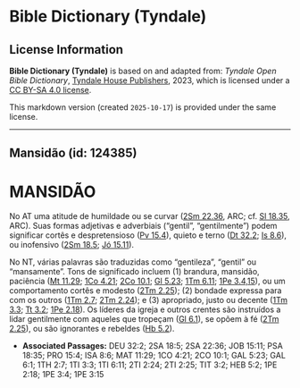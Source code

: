 # Bible Dictionary (Tyndale)

## License Information

**Bible Dictionary (Tyndale)** is based on and adapted from: _Tyndale Open Bible Dictionary_, [Tyndale House Publishers](https://tyndaleopenresources.com/), 2023, which is licensed under a [CC BY-SA 4.0 license](https://creativecommons.org/licenses/by-sa/4.0/legalcode.en).

This markdown version (created `2025-10-17`) is provided under the same license.



--------------------------------

## Mansidão (id: 124385)

MANSIDÃO
========

No AT uma atitude de humildade ou se curvar ([2Sm 22\.36](https://ref.ly/2Sam22:36), ARC; cf. [Sl 18\.35](https://ref.ly/Ps18:35), ARC). Suas formas adjetivas e adverbiais (“gentil”, “gentilmente”) podem significar cortês e despretensioso ([Pv 15\.4](https://ref.ly/Prov15:4)), quieto e terno ([Dt 32\.2](https://ref.ly/Deut32:2); [Is 8\.6](https://ref.ly/Isa8:6)), ou inofensivo ([2Sm 18\.5](https://ref.ly/2Sam18:5); [Jó 15\.11](https://ref.ly/Job15:11)).

No NT, várias palavras são traduzidas como “gentileza”, “gentil” ou “mansamente”. Tons de significado incluem (1\) brandura, mansidão, paciência ([Mt 11\.29](https://ref.ly/Matt11:29); [1Co 4\.21](https://ref.ly/1Cor4:21); [2Co 10\.1](https://ref.ly/2Cor10:1); [Gl 5\.23](https://ref.ly/Gal5:23); [1Tm 6\.11](https://ref.ly/1Tim6:11); [1Pe 3\.4,15](https://ref.ly/1Pet3:4)), ou um comportamento cortês e modesto ([2Tm 2\.25](https://ref.ly/2Tim2:25)); (2\) bondade expressa para com os outros ([1Tm 2\.7](https://ref.ly/1Thess2:7); [2Tm 2\.24](https://ref.ly/2Tim2:24)); e (3\) apropriado, justo ou decente ([1Tm 3\.3](https://ref.ly/1Tim3:3); [Tt 3\.2](https://ref.ly/Titus3:2); [1Pe 2\.18](https://ref.ly/1Pet2:18)). Os líderes da igreja e outros crentes são instruídos a lidar gentilmente com aqueles que tropeçam ([Gl 6\.1](https://ref.ly/Gal6:1)), se opõem à fé ([2Tm 2\.25](https://ref.ly/2Tim2:25)), ou são ignorantes e rebeldes ([Hb 5\.2](https://ref.ly/Heb5:2)).

* **Associated Passages:** DEU 32:2; 2SA 18:5; 2SA 22:36; JOB 15:11; PSA 18:35; PRO 15:4; ISA 8:6; MAT 11:29; 1CO 4:21; 2CO 10:1; GAL 5:23; GAL 6:1; 1TH 2:7; 1TI 3:3; 1TI 6:11; 2TI 2:24; 2TI 2:25; TIT 3:2; HEB 5:2; 1PE 2:18; 1PE 3:4; 1PE 3:15

